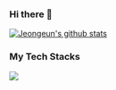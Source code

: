 ### Hi there 👋
[![Jeongeun's github stats](https://github-readme-stats.vercel.app/api?username=Jeongeun-Choi&hide=stars&show_icons=true&theme=dracula)](https://github.com/anuraghazra/github-readme-stats)

### My Tech Stacks
![](https://img.shields.io/badge/react-17.0.1-#61DAFB?logo=react&logoColor=#61DAFB)
<!--
**Jeongeun-Choi/Jeongeun-Choi** is a ✨ _special_ ✨ repository because its `README.md` (this file) appears on your GitHub profile.

Here are some ideas to get you started:

- 🔭 I’m currently working on ...
- 🌱 I’m currently learning ...
- 👯 I’m looking to collaborate on ...
- 🤔 I’m looking for help with ...
- 💬 Ask me about ...
- 📫 How to reach me: ...
- 😄 Pronouns: ...
- ⚡ Fun fact: ...
-->
